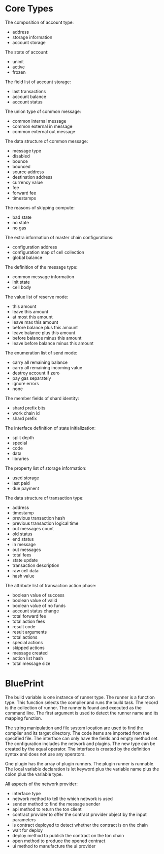 # Core Types

The composition of account type:
  - address
  - storage information
  - account storage

The state of account:
  - uninit
  - active
  - frozen

The field list of account storage:
  - last transactions
  - account balance
  - account status

The union type of common message:
  - common internal message
  - common external in message
  - common external out message

The data structure of common message:
  - message type
  - disabled
  - bounce
  - bounced
  - source address
  - destination address
  - currency value
  - fee
  - forward fee
  - timestamps

The reasons of skipping compute:
  - bad state
  - no state
  - no gas

The extra information of master chain configurations:
  - configuration address
  - configuration map of cell collection
  - global balance

The definition of the message type:
  - common message information
  - init state
  - cell body

The value list of reserve mode:
  - this amount
  - leave this amount
  - at most this amount
  - leave max this amount
  - before balance plus this amount
  - leave balance plus this amount
  - before balance minus this amount
  - leave before balance minus this amount

The enumeration list of send mode:
  - carry all remaining balance
  - carry all remaining incoming value
  - destroy account if zero
  - pay gas separately
  - ignore errors
  - none

The member fields of shard identity:
  - shard prefix bits
  - work chain id
  - shard prefix

The interface definition of state initialization:
  - split depth
  - special
  - code
  - data
  - libraries

The property list of storage information:
  - used storage
  - last paid
  - due payment

The data structure of transaction type:
  - address
  - timestamp
  - previous transaction hash
  - previous transaction logical time
  - out messages count
  - old status
  - end status
  - in message
  - out messages
  - total fees
  - state update
  - transaction description
  - raw cell data
  - hash value

The attribute list of transaction action phase:
  - boolean value of success
  - boolean value of valid
  - boolean value of no funds
  - account status change
  - total forward fee
  - total action fees
  - result code
  - result arguments
  - total actions
  - special actions
  - skipped actions
  - message created
  - action list hash
  - total message size

# BluePrint

The build variable is one instance of runner type. The runner is a function type. This function selects the compiler and runs the build task. The record is the collection of runner. The runner is found and executed as the command line. The first argument is used to detect the runner name and its mapping function.

The string manipulation and file system location are used to find the compiler and its target directory. The code items are imported from the specified file. The interface can only have the fields and empty method set. The configuration includes the network and plugins. The new type can be created by the equal operator. The interface is created by the definition syntax and does not use any operators. 

One plugin has the array of plugin runners. The plugin runner is runnable. The local variable declaration is let keyword plus the variable name plus the colon plus the variable type. 

All aspects of the network provider:
  - interface type
  - network method to tell the which network is used
  - sender method to find the message sender
  - api method to return the ton client
  - contract provider to offer the contract provider object by the input parameters
  - is contract deployed to detect whether the contract is on the chain
  - wait for deploy
  - deploy method to publish the contract on the ton chain
  - open method to produce the opened contract
  - ui method to manufacture the ui provider


